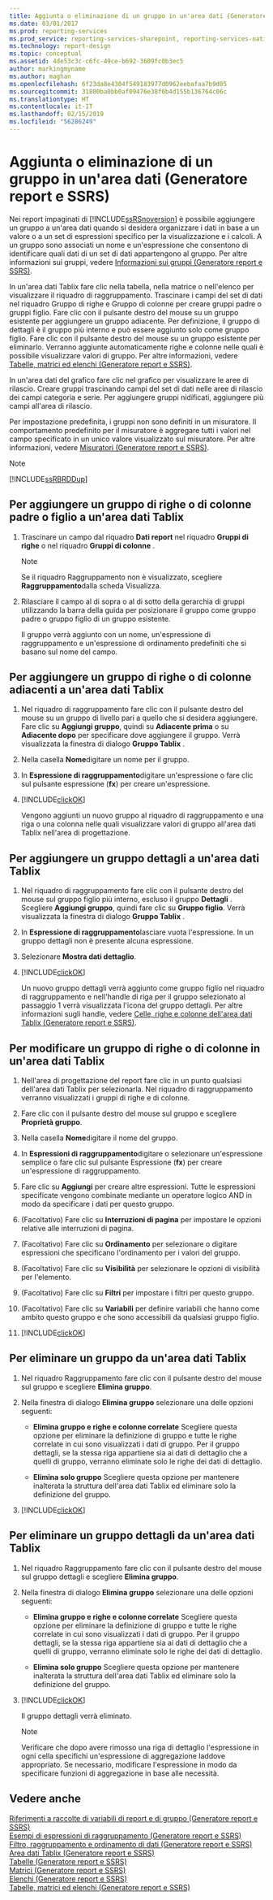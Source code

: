 ```yaml
---
title: Aggiunta o eliminazione di un gruppo in un'area dati (Generatore report e SSRS) | Microsoft Docs
ms.date: 03/01/2017
ms.prod: reporting-services
ms.prod_service: reporting-services-sharepoint, reporting-services-native
ms.technology: report-design
ms.topic: conceptual
ms.assetid: 4de53c3c-c6fc-49ce-b692-3609fc0b3ec5
author: markingmyname
ms.author: maghan
ms.openlocfilehash: 6f23da8e4304f549183977d0962eebafaa7b9d05
ms.sourcegitcommit: 31800ba0bb0af09476e38f6b4d155b136764c06c
ms.translationtype: HT
ms.contentlocale: it-IT
ms.lasthandoff: 02/15/2019
ms.locfileid: "56286249"
---
```

# <a name="add-or-delete-a-group-in-a-data-region-report-builder-and-ssrs"></a>Aggiunta o eliminazione di un gruppo in un'area dati (Generatore report e SSRS)
Nei report impaginati di [!INCLUDE[ssRSnoversion](../../includes/ssrsnoversion-md.md)] è possibile aggiungere un gruppo a un'area dati quando si desidera organizzare i dati in base a un valore o a un set di espressioni specifico per la visualizzazione e i calcoli. A un gruppo sono associati un nome e un'espressione che consentono di identificare quali dati di un set di dati appartengono al gruppo. Per altre informazioni sui gruppi, vedere [Informazioni sui gruppi &#40;Generatore report e SSRS&#41;](../../reporting-services/report-design/understanding-groups-report-builder-and-ssrs.md).  
  
 In un'area dati Tablix fare clic nella tabella, nella matrice o nell'elenco per visualizzare il riquadro di raggruppamento. Trascinare i campi del set di dati nel riquadro Gruppo di righe e Gruppo di colonne per creare gruppi padre o gruppi figlio. Fare clic con il pulsante destro del mouse su un gruppo esistente per aggiungere un gruppo adiacente. Per definizione, il gruppo di dettagli è il gruppo più interno e può essere aggiunto solo come gruppo figlio. Fare clic con il pulsante destro del mouse su un gruppo esistente per eliminarlo. Verranno aggiunte automaticamente righe e colonne nelle quali è possibile visualizzare valori di gruppo. Per altre informazioni, vedere [Tabelle, matrici ed elenchi &#40;Generatore report e SSRS&#41;](../../reporting-services/report-design/tables-matrices-and-lists-report-builder-and-ssrs.md).  
  
 In un'area dati del grafico fare clic nel grafico per visualizzare le aree di rilascio. Creare gruppi trascinando campi del set di dati nelle aree di rilascio dei campi categoria e serie. Per aggiungere gruppi nidificati, aggiungere più campi all'area di rilascio.  
  
 Per impostazione predefinita, i gruppi non sono definiti in un misuratore. Il comportamento predefinito per il misuratore è aggregare tutti i valori nel campo specificato in un unico valore visualizzato sul misuratore. Per altre informazioni, vedere [Misuratori &#40;Generatore report e SSRS&#41;](../../reporting-services/report-design/gauges-report-builder-and-ssrs.md).  
  
> [!NOTE]  
>  [!INCLUDE[ssRBRDDup](../../includes/ssrbrddup-md.md)]  
  
## <a name="to-add-a-parent-or-child-row-or-column-group-to-a-tablix-data-region"></a>Per aggiungere un gruppo di righe o di colonne padre o figlio a un'area dati Tablix  
  
1.  Trascinare un campo dal riquadro **Dati report** nel riquadro **Gruppi di righe** o nel riquadro **Gruppi di colonne** .  
  
    > [!NOTE]  
    >  Se il riquadro Raggruppamento non è visualizzato, scegliere **Raggruppamento**dalla scheda Visualizza.  
  
2.  Rilasciare il campo al di sopra o al di sotto della gerarchia di gruppi utilizzando la barra della guida per posizionare il gruppo come gruppo padre o gruppo figlio di un gruppo esistente.  
  
     Il gruppo verrà aggiunto con un nome, un'espressione di raggruppamento e un'espressione di ordinamento predefiniti che si basano sul nome del campo.  
  
## <a name="to-add-an-adjacent-row-or-column-group-to-a-tablix-data-region"></a>Per aggiungere un gruppo di righe o di colonne adiacenti a un'area dati Tablix  
  
1.  Nel riquadro di raggruppamento fare clic con il pulsante destro del mouse su un gruppo di livello pari a quello che si desidera aggiungere. Fare clic su **Aggiungi gruppo**, quindi su **Adiacente prima** o su **Adiacente dopo** per specificare dove aggiungere il gruppo. Verrà visualizzata la finestra di dialogo **Gruppo Tablix** .  
  
2.  Nella casella **Nome**digitare un nome per il gruppo.  
  
3.  In **Espressione di raggruppamento**digitare un'espressione o fare clic sul pulsante espressione (**fx**) per creare un'espressione.  
  
4.  [!INCLUDE[clickOK](../../includes/clickok-md.md)]  
  
     Vengono aggiunti un nuovo gruppo al riquadro di raggruppamento e una riga o una colonna nelle quali visualizzare valori di gruppo all'area dati Tablix nell'area di progettazione.  
  
## <a name="to-add-a-details-group-to-a-tablix-data-region"></a>Per aggiungere un gruppo dettagli a un'area dati Tablix  
  
1.  Nel riquadro di raggruppamento fare clic con il pulsante destro del mouse sul gruppo figlio più interno, escluso il gruppo **Dettagli** . Scegliere **Aggiungi gruppo**, quindi fare clic su **Gruppo figlio**. Verrà visualizzata la finestra di dialogo **Gruppo Tablix** .  
  
2.  In **Espressione di raggruppamento**lasciare vuota l'espressione. In un gruppo dettagli non è presente alcuna espressione.  
  
3.  Selezionare **Mostra dati dettaglio**.  
  
4.  [!INCLUDE[clickOK](../../includes/clickok-md.md)]  
  
     Un nuovo gruppo dettagli verrà aggiunto come gruppo figlio nel riquadro di raggruppamento e nell'handle di riga per il gruppo selezionato al passaggio 1 verrà visualizzata l'icona del gruppo dettagli. Per altre informazioni sugli handle, vedere [Celle, righe e colonne dell'area dati Tablix &#40;Generatore report e SSRS&#41;](../../reporting-services/report-design/tablix-data-region-cells-rows-and-columns-report-builder-and-ssrs.md).  
  
## <a name="to-edit-a-row-or-column-group-in-a-tablix-data-region"></a>Per modificare un gruppo di righe o di colonne in un'area dati Tablix  
  
1.  Nell'area di progettazione del report fare clic in un punto qualsiasi dell'area dati Tablix per selezionarla. Nel riquadro di raggruppamento verranno visualizzati i gruppi di righe e di colonne.  
  
2.  Fare clic con il pulsante destro del mouse sul gruppo e scegliere **Proprietà gruppo**.  
  
3.  Nella casella **Nome**digitare il nome del gruppo.  
  
4.  In **Espressioni di raggruppamento**digitare o selezionare un'espressione semplice o fare clic sul pulsante Espressione (**fx**) per creare un'espressione di raggruppamento.  
  
5.  Fare clic su **Aggiungi** per creare altre espressioni. Tutte le espressioni specificate vengono combinate mediante un operatore logico AND in modo da specificare i dati per questo gruppo.  
  
6.  (Facoltativo) Fare clic su **Interruzioni di pagina** per impostare le opzioni relative alle interruzioni di pagina.  
  
7.  (Facoltativo) Fare clic su **Ordinamento** per selezionare o digitare espressioni che specificano l'ordinamento per i valori del gruppo.  
  
8.  (Facoltativo) Fare clic su **Visibilità** per selezionare le opzioni di visibilità per l'elemento.  
  
9. (Facoltativo) Fare clic su **Filtri** per impostare i filtri per questo gruppo.  
  
10. (Facoltativo) Fare clic su **Variabili** per definire variabili che hanno come ambito questo gruppo e che sono accessibili da qualsiasi gruppo figlio.  
  
11. [!INCLUDE[clickOK](../../includes/clickok-md.md)]  
  
## <a name="to-delete-a-group-from-a-tablix-data-region"></a>Per eliminare un gruppo da un'area dati Tablix  
  
1.  Nel riquadro Raggruppamento fare clic con il pulsante destro del mouse sul gruppo e scegliere **Elimina gruppo**.  
  
2.  Nella finestra di dialogo **Elimina gruppo** selezionare una delle opzioni seguenti:  
  
    -   **Elimina gruppo e righe e colonne correlate** Scegliere questa opzione per eliminare la definizione di gruppo e tutte le righe correlate in cui sono visualizzati i dati di gruppo. Per il gruppo dettagli, se la stessa riga appartiene sia ai dati di dettaglio che a quelli di gruppo, verranno eliminate solo le righe dei dati di dettaglio.  
  
    -   **Elimina solo gruppo** Scegliere questa opzione per mantenere inalterata la struttura dell'area dati Tablix ed eliminare solo la definizione del gruppo.  
  
3.  [!INCLUDE[clickOK](../../includes/clickok-md.md)]  
  
## <a name="to-delete-a-details-group-from-a-tablix-data-region"></a>Per eliminare un gruppo dettagli da un'area dati Tablix  
  
1.  Nel riquadro Raggruppamento fare clic con il pulsante destro del mouse sul gruppo dettagli e scegliere **Elimina gruppo**.  
  
2.  Nella finestra di dialogo **Elimina gruppo** selezionare una delle opzioni seguenti:  
  
    -   **Elimina gruppo e righe e colonne correlate** Scegliere questa opzione per eliminare la definizione di gruppo e tutte le righe correlate in cui sono visualizzati i dati di gruppo. Per il gruppo dettagli, se la stessa riga appartiene sia ai dati di dettaglio che a quelli di gruppo, verranno eliminate solo le righe dei dati di dettaglio.  
  
    -   **Elimina solo gruppo** Scegliere questa opzione per mantenere inalterata la struttura dell'area dati Tablix ed eliminare solo la definizione del gruppo.  
  
3.  [!INCLUDE[clickOK](../../includes/clickok-md.md)]  
  
     Il gruppo dettagli verrà eliminato.  
  
    > [!NOTE]  
    >  Verificare che dopo avere rimosso una riga di dettaglio l'espressione in ogni cella specifichi un'espressione di aggregazione laddove appropriato. Se necessario, modificare l'espressione in modo da specificare funzioni di aggregazione in base alle necessità.  
  
## <a name="see-also"></a>Vedere anche  
 [Riferimenti a raccolte di variabili di report e di gruppo &#40;Generatore report e SSRS&#41;](../../reporting-services/report-design/built-in-collections-report-and-group-variables-references-report-builder.md)   
 [Esempi di espressioni di raggruppamento &#40;Generatore report e SSRS&#41;](../../reporting-services/report-design/group-expression-examples-report-builder-and-ssrs.md)   
 [Filtro, raggruppamento e ordinamento di dati &#40;Generatore report e SSRS&#41;](../../reporting-services/report-design/filter-group-and-sort-data-report-builder-and-ssrs.md)   
 [Area dati Tablix &#40;Generatore report e SSRS&#41;](../../reporting-services/report-design/tablix-data-region-report-builder-and-ssrs.md)   
 [Tabelle &#40;Generatore report e SSRS&#41;](../../reporting-services/report-design/tables-report-builder-and-ssrs.md)   
 [Matrici &#40;Generatore report e SSRS&#41;](../../reporting-services/report-design/create-a-matrix-report-builder-and-ssrs.md)   
 [Elenchi &#40;Generatore report e SSRS&#41;](../../reporting-services/report-design/create-invoices-and-forms-with-lists-report-builder-and-ssrs.md)   
 [Tabelle, matrici ed elenchi &#40;Generatore report e SSRS&#41;](../../reporting-services/report-design/tables-matrices-and-lists-report-builder-and-ssrs.md)  
  
  
